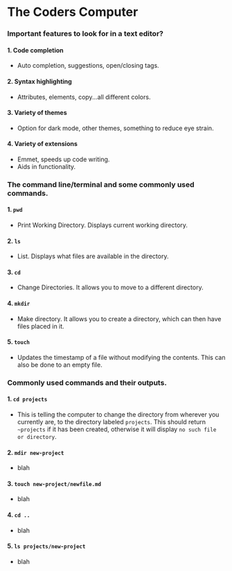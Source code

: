 # The Coders Computer

### Important features to look for in a text editor?

#### 1. Code completion 
   - Auto completion, suggestions, open/closing tags.


#### 2. Syntax highlighting
   - Attributes, elements, copy...all different colors.

#### 3. Variety of themes
   - Option for dark mode, other themes, something to reduce eye strain.

#### 4. Variety of extensions
   - Emmet, speeds up code writing.
   - Aids in functionality.

### The command line/terminal and some commonly used commands.

#### 1. `pwd` 
   - Print Working Directory. Displays current working directory.
#### 2. `ls`
   - List. Displays what files are available in the directory.
#### 3. `cd`
   - Change Directories. It allows you to move to a different directory.
#### 4. `mkdir`
   - Make directory. It allows you to create a directory, which can then have files placed in it. 
#### 5. `touch`
   - Updates the timestamp of a file without modifying the contents. This can also be done to an empty file.

### Commonly used commands and their outputs.

#### 1. `cd projects`
   - This is telling the computer to change the directory from wherever you currently are, to the directory labeled `projects`. This should return `~projects` if it has been created, otherwise it will display `no such file or directory`.
#### 2. `mdir new-project`
   - blah
#### 3. `touch new-project/newfile.md`
   - blah
#### 4. `cd ..`
   - blah
#### 5. `ls projects/new-project`
   - blah
